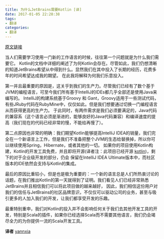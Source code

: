 ```yaml
---
title: 为什么JetBrains需要Kotlin [译]
date: 2017-01-05 22:28:38
tags:
- 翻译
categories:
- 翻译
---
```


[原文链接](https://blog.jetbrains.com/kotlin/2011/08/why-jetbrains-needs-kotlin/)

当人们需要学习使用一门新的工作语言的时候，往往第一个问题就是为什么我们需要它。
Kotlin的文档中详细的阐述了为何Kotlin会存在。尽管如此，我们仍想清晰的知道JetBrains希望从中得到什么。显然我们在其中投入了长期的经历，花费多年的时间希望达成我的期望。
在此我将解释为何我们乐意投入。

<!-- more -->

第一并且最重要的原因是，这关乎到我们的生产力。尽管我们已经有了数个基于JVM的编程语言，可至今我们所有基于IntelliJ的IDEs都几乎全部还是使用Java来编写的。
IntelliJ的构建系统基于Groovy 和 Gant，Groovy适用于一些测试代码，有些JRuby代码在RubyMine中，仅仅如此。但是我们想要通过切换一门编程语言从而获得更高的生产力。
于此同时，有两件需求是我们必须要满足的，Java代码的兼容系（这个语言必须是渐进的，能够良好的Java代码兼容）和编译速度的提高（我们现在的代码已经非常的慢，不能给再慢了）。

第二点原因也非常的明确：我们期望Kotlin能够提高IntelliJ IDEA的销量，我们完全在一个新语言上工作，但是我们不准备把整个JVM的生态给替换掉，所以你可以继续使用Spring，Hibernate，或者其他的一切。
如果你的项目使用Kotlin构建，Kotlin的开发工具免费，并且即将开源(译者注：此项目已经开源 [kotlin](https://github.com/JetBrains/kotlin))，剩下的对于企业级开发的部分，仍会
保留在IntelliJ IDEA Ultimate版本中，而社区版本的IDE依然会支持与Kotlin的集成。

最后的原因比重较小，但是也是极为重要的：一个新的语言总是人们所热衷讨论的话题，在我们推出Kotlin的第一天就得到了证明。我们看见人们已经非常熟悉JetBrains并且相信我们可以将此项目做的越来越好，
因此，我们相信这份用户对我们的信任与JetBrains的社区品牌意识，不仅仅可以驱动公司的业务，甚至与吸引更多的人加入我们的开发，让我们都享受开发的乐趣。

最重特别重申，我们对Kotlin的投入并不会影响任何关于我们去其他开发工具的开发，特别是Scala的插件，如果你已经选择Scala而不需要其他语言，我们仍会竭尽全力的为你提供一流的Scala开发工具。


**译者** [yannxia](https://github.com/yannxia)
